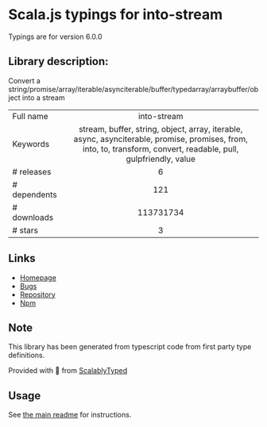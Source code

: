
# Scala.js typings for into-stream

Typings are for version 6.0.0

## Library description:
Convert a string/promise/array/iterable/asynciterable/buffer/typedarray/arraybuffer/object into a stream

|                    |                 |
| ------------------ | :-------------: |
| Full name          | into-stream |
| Keywords           | stream, buffer, string, object, array, iterable, async, asynciterable, promise, promises, from, into, to, transform, convert, readable, pull, gulpfriendly, value |
| # releases         | 6 |
| # dependents       | 121 |
| # downloads        | 113731734 |
| # stars            | 3 |

## Links
- [Homepage](https://github.com/sindresorhus/into-stream#readme)
- [Bugs](https://github.com/sindresorhus/into-stream/issues)
- [Repository](https://github.com/sindresorhus/into-stream)
- [Npm](https://www.npmjs.com/package/into-stream)
    


## Note
This library has been generated from typescript code from first party type definitions.

Provided with :purple_heart: from [ScalablyTyped](https://github.com/oyvindberg/ScalablyTyped)

## Usage
See [the main readme](../../readme.md) for instructions.


